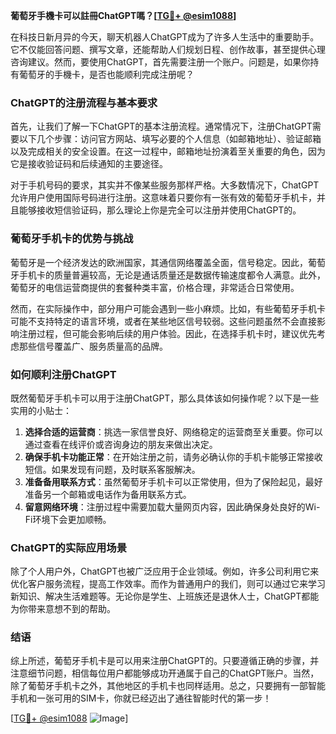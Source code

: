 **葡萄牙手機卡可以註冊ChatGPT嗎？[[TG💪+ @esim1088](https://t.me/s/esim1088)]**

在科技日新月异的今天，聊天机器人ChatGPT成为了许多人生活中的重要助手。它不仅能回答问题、撰写文章，还能帮助人们规划日程、创作故事，甚至提供心理咨询建议。然而，要使用ChatGPT，首先需要注册一个账户。问题是，如果你持有葡萄牙的手機卡，是否也能顺利完成注册呢？

### ChatGPT的注册流程与基本要求

首先，让我们了解一下ChatGPT的基本注册流程。通常情况下，注册ChatGPT需要以下几个步骤：访问官方网站、填写必要的个人信息（如邮箱地址）、验证邮箱以及完成相关的安全设置。在这一过程中，邮箱地址扮演着至关重要的角色，因为它是接收验证码和后续通知的主要途径。

对于手机号码的要求，其实并不像某些服务那样严格。大多数情况下，ChatGPT允许用户使用国际号码进行注册。这意味着只要你有一张有效的葡萄牙手机卡，并且能够接收短信验证码，那么理论上你是完全可以注册并使用ChatGPT的。

### 葡萄牙手机卡的优势与挑战

葡萄牙是一个经济发达的欧洲国家，其通信网络覆盖全面，信号稳定。因此，葡萄牙手机卡的质量普遍较高，无论是通话质量还是数据传输速度都令人满意。此外，葡萄牙的电信运营商提供的套餐种类丰富，价格合理，非常适合日常使用。

然而，在实际操作中，部分用户可能会遇到一些小麻烦。比如，有些葡萄牙手机卡可能不支持特定的语言环境，或者在某些地区信号较弱。这些问题虽然不会直接影响注册过程，但可能会影响后续的用户体验。因此，在选择手机卡时，建议优先考虑那些信号覆盖广、服务质量高的品牌。

### 如何顺利注册ChatGPT

既然葡萄牙手机卡可以用于注册ChatGPT，那么具体该如何操作呢？以下是一些实用的小贴士：

1. **选择合适的运营商**：挑选一家信誉良好、网络稳定的运营商至关重要。你可以通过查看在线评价或咨询身边的朋友来做出决定。
2. **确保手机卡功能正常**：在开始注册之前，请务必确认你的手机卡能够正常接收短信。如果发现有问题，及时联系客服解决。
3. **准备备用联系方式**：虽然葡萄牙手机卡可以正常使用，但为了保险起见，最好准备另一个邮箱或电话作为备用联系方式。
4. **留意网络环境**：注册过程中需要加载大量网页内容，因此确保身处良好的Wi-Fi环境下会更加顺畅。

### ChatGPT的实际应用场景

除了个人用户外，ChatGPT也被广泛应用于企业领域。例如，许多公司利用它来优化客户服务流程，提高工作效率。而作为普通用户的我们，则可以通过它来学习新知识、解决生活难题等。无论你是学生、上班族还是退休人士，ChatGPT都能为你带来意想不到的帮助。

### 结语

综上所述，葡萄牙手机卡是可以用来注册ChatGPT的。只要遵循正确的步骤，并注意细节问题，相信每位用户都能够成功开通属于自己的ChatGPT账户。当然，除了葡萄牙手机卡之外，其他地区的手机卡也同样适用。总之，只要拥有一部智能手机和一张可用的SIM卡，你就已经迈出了通往智能时代的第一步！

[[TG💪+ @esim1088](https://t.me/s/esim1088) ![Image](https://i.postimg.cc/4NQfJmqS/Snipaste-2025-05-13-00-14-12.png)]